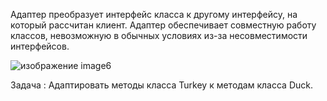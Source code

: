 Адаптер преобразует интерфейс класса к другому интерфейсу, на который рассчитан клиент. Адаптер
обеспечивает совместную работу классов, невозможную в обычных условиях из-за несовместимости интерфейсов.

![изображение image6](https://github.com/SergioMyJava/Head-First/blob/master/src/main/java/chapter7/turkeexample.jpg)

Задача :
Адаптировать методы класса Turkey к методам класса Duck.